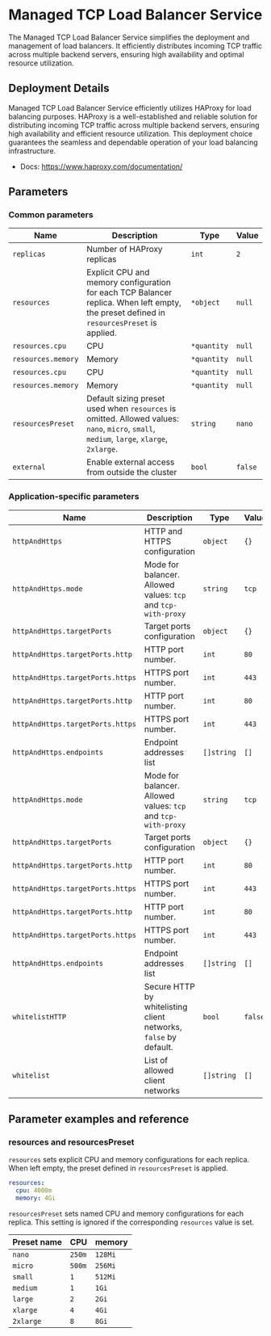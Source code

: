 # Managed TCP Load Balancer Service

The Managed TCP Load Balancer Service simplifies the deployment and management of load balancers. It efficiently distributes incoming TCP traffic across multiple backend servers, ensuring high availability and optimal resource utilization.

## Deployment Details

Managed TCP Load Balancer Service efficiently utilizes HAProxy for load balancing purposes. HAProxy is a well-established and reliable solution for distributing incoming TCP traffic across multiple backend servers, ensuring high availability and efficient resource utilization. This deployment choice guarantees the seamless and dependable operation of your load balancing infrastructure.

- Docs: https://www.haproxy.com/documentation/

## Parameters

### Common parameters

| Name               | Description                                                                                                                                | Type        | Value   |
| ------------------ | ------------------------------------------------------------------------------------------------------------------------------------------ | ----------- | ------- |
| `replicas`         | Number of HAProxy replicas                                                                                                                 | `int`       | `2`     |
| `resources`        | Explicit CPU and memory configuration for each TCP Balancer replica.  When left empty, the preset defined in `resourcesPreset` is applied. | `*object`   | `null`  |
| `resources.cpu`    | CPU                                                                                                                                        | `*quantity` | `null`  |
| `resources.memory` | Memory                                                                                                                                     | `*quantity` | `null`  |
| `resources.cpu`    | CPU                                                                                                                                        | `*quantity` | `null`  |
| `resources.memory` | Memory                                                                                                                                     | `*quantity` | `null`  |
| `resourcesPreset`  | Default sizing preset used when `resources` is omitted. Allowed values: `nano`, `micro`, `small`, `medium`, `large`, `xlarge`, `2xlarge`.  | `string`    | `nano`  |
| `external`         | Enable external access from outside the cluster                                                                                            | `bool`      | `false` |


### Application-specific parameters

| Name                             | Description                                                      | Type       | Value   |
| -------------------------------- | ---------------------------------------------------------------- | ---------- | ------- |
| `httpAndHttps`                   | HTTP and HTTPS configuration                                     | `object`   | `{}`    |
| `httpAndHttps.mode`              | Mode for balancer. Allowed values: `tcp` and `tcp-with-proxy`    | `string`   | `tcp`   |
| `httpAndHttps.targetPorts`       | Target ports configuration                                       | `object`   | `{}`    |
| `httpAndHttps.targetPorts.http`  | HTTP port number.                                                | `int`      | `80`    |
| `httpAndHttps.targetPorts.https` | HTTPS port number.                                               | `int`      | `443`   |
| `httpAndHttps.targetPorts.http`  | HTTP port number.                                                | `int`      | `80`    |
| `httpAndHttps.targetPorts.https` | HTTPS port number.                                               | `int`      | `443`   |
| `httpAndHttps.endpoints`         | Endpoint addresses list                                          | `[]string` | `[]`    |
| `httpAndHttps.mode`              | Mode for balancer. Allowed values: `tcp` and `tcp-with-proxy`    | `string`   | `tcp`   |
| `httpAndHttps.targetPorts`       | Target ports configuration                                       | `object`   | `{}`    |
| `httpAndHttps.targetPorts.http`  | HTTP port number.                                                | `int`      | `80`    |
| `httpAndHttps.targetPorts.https` | HTTPS port number.                                               | `int`      | `443`   |
| `httpAndHttps.targetPorts.http`  | HTTP port number.                                                | `int`      | `80`    |
| `httpAndHttps.targetPorts.https` | HTTPS port number.                                               | `int`      | `443`   |
| `httpAndHttps.endpoints`         | Endpoint addresses list                                          | `[]string` | `[]`    |
| `whitelistHTTP`                  | Secure HTTP by whitelisting client networks, `false` by default. | `bool`     | `false` |
| `whitelist`                      | List of allowed client networks                                  | `[]string` | `[]`    |


## Parameter examples and reference

### resources and resourcesPreset

`resources` sets explicit CPU and memory configurations for each replica.
When left empty, the preset defined in `resourcesPreset` is applied.

```yaml
resources:
  cpu: 4000m
  memory: 4Gi
```

`resourcesPreset` sets named CPU and memory configurations for each replica.
This setting is ignored if the corresponding `resources` value is set.

| Preset name | CPU    | memory  |
|-------------|--------|---------|
| `nano`      | `250m` | `128Mi` |
| `micro`     | `500m` | `256Mi` |
| `small`     | `1`    | `512Mi` |
| `medium`    | `1`    | `1Gi`   |
| `large`     | `2`    | `2Gi`   |
| `xlarge`    | `4`    | `4Gi`   |
| `2xlarge`   | `8`    | `8Gi`   |
